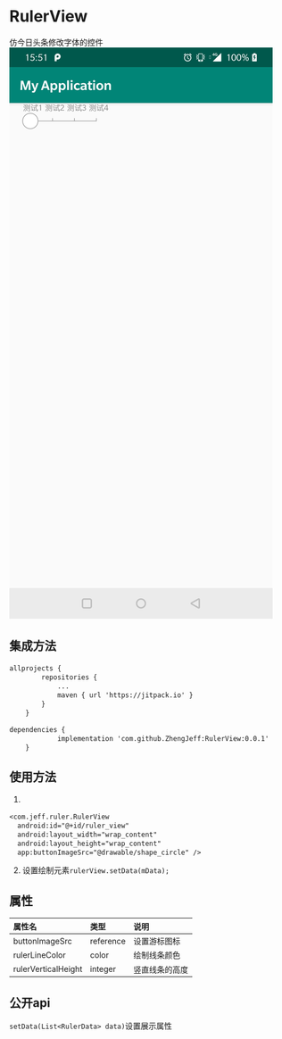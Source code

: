 # RulerView
仿今日头条修改字体的控件
![image](Screenshot_20190405-155105.jpg)
## 集成方法
```
allprojects {
		repositories {
			...
			maven { url 'https://jitpack.io' }
		}
	}
```

```
dependencies {
	        implementation 'com.github.ZhengJeff:RulerView:0.0.1'
	}
```
## 使用方法
1. 
```
<com.jeff.ruler.RulerView  
  android:id="@+id/ruler_view"  
  android:layout_width="wrap_content"  
  android:layout_height="wrap_content"  
  app:buttonImageSrc="@drawable/shape_circle" />
```
2. 设置绘制元素`rulerView.setData(mData);`
## 属性
|属性名|类型|说明|
|:--|:--|:--|
|buttonImageSrc|reference|设置游标图标|
|rulerLineColor|color|绘制线条颜色|
|rulerVerticalHeight|integer|竖直线条的高度|
## 公开api
`setData(List<RulerData> data)`设置展示属性

